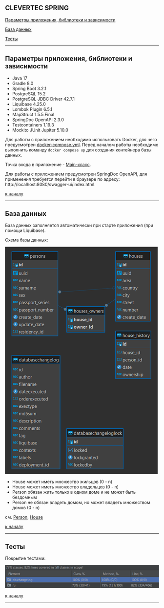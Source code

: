 <a name="top-of-page"><h2>CLEVERTEC SPRING</h2></a>

[Параметры приложения, библиотеки и зависимости](#parameters-libraries)

[База данных](#database)

[Тесты](#tests)

***

<a name="parameters-libraries"><h2>Параметры приложения, библиотеки и зависимости</h2></a>

- Java 17
- Gradle 8.0
- Spring Boot 3.2.1
- PostgreSQL 15.2
- PostgreSQL JDBC Driver 42.7.1
- Liquibase 4.25.0
- Lombok Plugin 6.5.1
- MapStruct 1.5.5.Final
- SpringDoc OpenAPI 2.3.0
- Testcontainers 1.19.3
- Mockito JUnit Jupiter 5.10.0

Для работы с приложением необходимо использовать Docker, для чего предусмотрен
[docker-compose.yml](docker-compose.yml "docker-compose.yml").
Перед началом работы необходимо выполнить команду `docker compose up`
для создания контейнера базы данных.

Точка входа в приложение - [Main-класс](src/main/java/ru/clevertec/clevertecspring/App.java "App.java").

Для работы с приложением предусмотрен SpringDoc OpenAPI,
для применения требуется перейти в браузере по адресу: http://localhost:8080/swagger-ui/index.html.

[к началу](#top-of-page)

***

<a name="database"><h2>База данных</h2></a>

База данных заполняется автоматически при старте приложения (при помощи Liquibase).

Схема базы данных:

![database-schema](images/database-schema.png "database-schema.png")

- House может иметь множество жильцов (0 - n)
- House может иметь множество владельцев (0 - n)
- Person обязан жить только в одном доме и не может быть бездомным
- Person не обязан владеть домом, но может владеть множеством домов (0 - n)

см. [Person](src/main/java/ru/clevertec/clevertecspring/dao/entity/Person.java "Person.java"),
[House](src/main/java/ru/clevertec/clevertecspring/dao/entity/House.java "House.java")

[к началу](#top-of-page)

***

<a name="tests"><h2>Тесты</h2></a>

Покрытие тестами:

![test-coverage](images/test-coverage.png "test-coverage.png")

[к началу](#top-of-page)

***